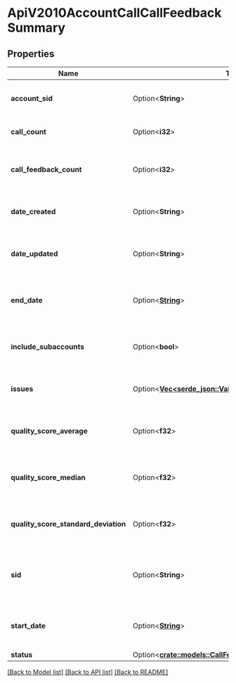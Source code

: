 # ApiV2010AccountCallCallFeedbackSummary

## Properties

Name | Type | Description | Notes
------------ | ------------- | ------------- | -------------
**account_sid** | Option<**String**> | The unique sid that identifies this account | [optional]
**call_count** | Option<**i32**> | The total number of calls | [optional]
**call_feedback_count** | Option<**i32**> | The total number of calls with a feedback entry | [optional]
**date_created** | Option<**String**> | The date this resource was created | [optional]
**date_updated** | Option<**String**> | The date this resource was last updated | [optional]
**end_date** | Option<[**String**](string.md)> | The latest feedback entry date in the summary | [optional]
**include_subaccounts** | Option<**bool**> | Whether the feedback summary includes subaccounts | [optional]
**issues** | Option<[**Vec<serde_json::Value>**](serde_json::Value.md)> | Issues experienced during the call | [optional]
**quality_score_average** | Option<**f32**> | The average QualityScore of the feedback entries | [optional]
**quality_score_median** | Option<**f32**> | The median QualityScore of the feedback entries | [optional]
**quality_score_standard_deviation** | Option<**f32**> | The standard deviation of the quality scores | [optional]
**sid** | Option<**String**> | A string that uniquely identifies this feedback entry | [optional]
**start_date** | Option<[**String**](string.md)> | The earliest feedback entry date in the summary | [optional]
**status** | Option<[**crate::models::CallFeedbackSummaryEnumStatus**](call_feedback_summary_enum_status.md)> |  | [optional]

[[Back to Model list]](../README.md#documentation-for-models) [[Back to API list]](../README.md#documentation-for-api-endpoints) [[Back to README]](../README.md)


